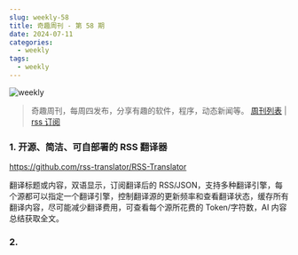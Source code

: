 ```yaml
---
slug: weekly-58
title: 奇趣周刊 - 第 58 期
date: 2024-07-11
categories:
  - weekly
tags:
  - weekly
---
```


![weekly](https://imgurl.zishu.me/weekly.webp)

> 奇趣周刊，每周四发布，分享有趣的软件，程序，动态新闻等。 [周刊列表](/categories/weekly/) | [rss 订阅](/categories/weekly/index.xml)

### 1. 开源、简洁、可自部署的 RSS 翻译器

https://github.com/rss-translator/RSS-Translator

翻译标题或内容，双语显示，订阅翻译后的 RSS/JSON，支持多种翻译引擎，每个源都可以指定一个翻译引擎，控制翻译源的更新频率和查看翻译状态，缓存所有翻译内容，尽可能减少翻译费用，可查看每个源所花费的 Token/字符数，AI 内容总结获取全文。

### 2. 